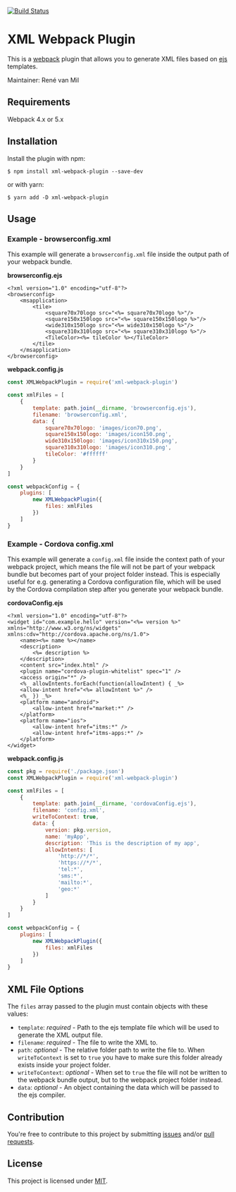 [![Build Status](https://travis-ci.org/rvanmil/xml-webpack-plugin.svg?branch=master)](https://travis-ci.org/rvanmil/xml-webpack-plugin)

# XML Webpack Plugin

This is a [webpack](https://webpack.js.org) plugin that allows you to generate XML files based on [ejs](http://ejs.co) templates.

Maintainer: René van Mil


## Requirements

Webpack 4.x or 5.x


## Installation

Install the plugin with npm:
```shell
$ npm install xml-webpack-plugin --save-dev
```

or with yarn:
```shell
$ yarn add -D xml-webpack-plugin
```


## Usage


### Example - browserconfig.xml

This example will generate a `browserconfig.xml` file inside the output path of your webpack bundle.

__browserconfig.ejs__

```text
<?xml version="1.0" encoding="utf-8"?>
<browserconfig>
    <msapplication>
        <tile>
            <square70x70logo src="<%= square70x70logo %>"/>
            <square150x150logo src="<%= square150x150logo %>"/>
            <wide310x150logo src="<%= wide310x150logo %>"/>
            <square310x310logo src="<%= square310x310logo %>"/>
            <TileColor><%= tileColor %></TileColor>
        </tile>
    </msapplication>
</browserconfig>
```


__webpack.config.js__

```javascript
const XMLWebpackPlugin = require('xml-webpack-plugin')

const xmlFiles = [
    {
        template: path.join(__dirname, 'browserconfig.ejs'),
        filename: 'browserconfig.xml',
        data: {
            square70x70logo: 'images/icon70.png',
            square150x150logo: 'images/icon150.png',
            wide310x150logo: 'images/icon310x150.png',
            square310x310logo: 'images/icon310.png',
            tileColor: '#ffffff'
        }
    }
]

const webpackConfig = {
    plugins: [
        new XMLWebpackPlugin({
            files: xmlFiles
        })
    ]
}
```


### Example - Cordova config.xml

This example will generate a `config.xml` file inside the context path of your webpack project, which means the file will not be part of your webpack bundle but becomes part of your project folder instead. This is especially useful for e.g. generating a Cordova configuration file, which will be used by the Cordova compilation step after you generate your webpack bundle.


__cordovaConfig.ejs__

```text
<?xml version="1.0" encoding="utf-8"?>
<widget id="com.example.hello" version="<%= version %>" xmlns="http://www.w3.org/ns/widgets" xmlns:cdv="http://cordova.apache.org/ns/1.0">
    <name><%= name %></name>
    <description>
        <%= description %>
    </description>
    <content src="index.html" />
    <plugin name="cordova-plugin-whitelist" spec="1" />
    <access origin="*" />
    <%_ allowIntents.forEach(function(allowIntent) { _%>
    <allow-intent href="<%= allowIntent %>" />
    <%_ }) _%>
    <platform name="android">
        <allow-intent href="market:*" />
    </platform>
    <platform name="ios">
        <allow-intent href="itms:*" />
        <allow-intent href="itms-apps:*" />
    </platform>
</widget>
```


__webpack.config.js__

```javascript
const pkg = require('./package.json')
const XMLWebpackPlugin = require('xml-webpack-plugin')

const xmlFiles = [
    {
        template: path.join(__dirname, 'cordovaConfig.ejs'),
        filename: 'config.xml',
        writeToContext: true,
        data: {
            version: pkg.version,
            name: 'myApp',
            description: 'This is the description of my app',
            allowIntents: [
                'http://*/*',
                'https://*/*',
                'tel:*',
                'sms:*',
                'mailto:*',
                'geo:*'
            ]
        }
    }
]

const webpackConfig = {
    plugins: [
        new XMLWebpackPlugin({
            files: xmlFiles
        })
    ]
}
```


## XML File Options

The `files` array passed to the plugin must contain objects with these values:


- `template`: *required* - Path to the ejs template file which will be used to generate the XML output file.
- `filename`: *required* - The file to write the XML to.
- `path`: *optional* - The relative folder path to write the file to. When `writeToContext` is set to `true` you have to make sure this folder already exists inside your project folder.
- `writeToContext`: *optional* - When set to `true` the file will not be written to the webpack bundle output, but to the webpack project folder instead.
- `data`: *optional* - An object containing the data which will be passed to the ejs compiler.


## Contribution

You're free to contribute to this project by submitting [issues](https://github.com/rvanmil/xml-webpack-plugin/issues) and/or [pull requests](https://github.com/rvanmil/xml-webpack-plugin/pulls).


## License

This project is licensed under [MIT](https://github.com/rvanmil/xml-webpack-plugin/blob/master/LICENSE).
